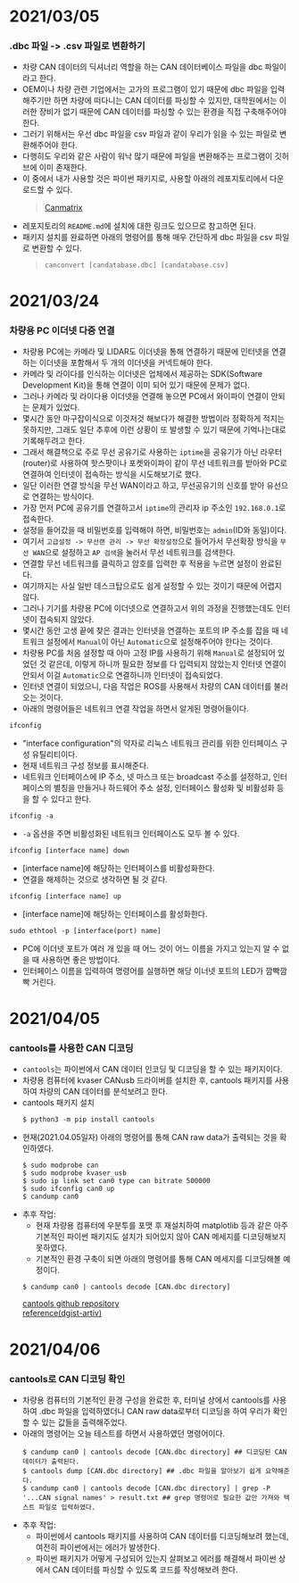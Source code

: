 # 2021/03/05
### .dbc 파일 -> .csv 파일로 변환하기
- 차량 CAN 데이터의 딕셔너리 역할을 하는 CAN 데이터베이스 파일을 dbc 파일이라고 한다.
- OEM이나 차량 관련 기업에서는 고가의 프로그램이 있기 때문에 dbc 파일을 입력해주기만 하면 차량에 떠다니는 CAN 데이터를 파싱할 수 있지만, 대학원에서는 이러한 장비가 없기 때문에 CAN 데이터를 파싱할 수 있는 환경을 직접 구축해주어야 한다.
- 그러기 위해서는 우선 dbc 파일을 csv 파일과 같이 우리가 읽을 수 있는 파일로 변환해주어야 한다.
- 다행히도 우리와 같은 사람이 워낙 많기 때문에 파일을 변환해주는 프로그램이 깃허브에 이미 존재한다.
- 이 중에서 내가 사용할 것은 파이썬 패키지로, 사용할 아래의 레포지토리에서 다운로드할 수 있다.  
    > [Canmatrix](https://github.com/ebroecker/canmatrix.git)  
- 레포지토리의 `README.md`에 설치에 대한 링크도 있으므로 참고하면 된다.
- 패키지 설치를 완료하면 아래의 명령어를 통해 매우 간단하게 dbc 파일을 csv 파일로 변환할 수 있다.  
    >`canconvert [candatabase.dbc] [candatabase.csv]`  

# 2021/03/24
### 차량용 PC 이더넷 다중 연결
- 차량용 PC에는 카메라 및 LIDAR도 이더넷을 통해 연결하기 때문에 인터넷을 연결하는 이더넷을 포함해서 두 개의 이더넷을 커넥트해야 한다.
- 카메라 및 라이다를 인식하는 이더넷은 업체에서 제공하는 SDK(Software Development Kit)을 통해 연결이 이미 되어 있기 때문에 문제가 없다.
- 그러나 카메라 및 라이다용 이더넷을 연결해 놓으면 PC에서 와이파이 연결이 안되는 문제가 있었다.
- 몇시간 동안 마구잡이식으로 이것저것 해보다가 해결한 방법이라 정확하게 적지는 못하지만, 그래도 일단 추후에 이런 상황이 또 발생할 수 있기 때문에 기억나는대로 기록해두려고 한다.
- 그래서 해결책으로 주로 무선 공유기로 사용하는 `iptime`을 공유기가 아닌 라우터(router)로 사용하여 핫스팟이나 포켓와이파이 같이 무선 네트워크를 받아와 PC로 연결하여 인터넷이 접속하는 방식을 시도해보기로 했다.
- 일단 이러한 연결 방식을 무선 WAN이라고 하고, 무선공유기의 신호를 받아 유선으로 연결하는 방식이다.
- 가장 먼저 PC에 공유기를 연결하고서 `iptime`의 관리자 ip 주소인 `192.168.0.1`로 접속한다.
- 설정을 들어갔을 때 비밀번호를 입력해야 하면, 비밀번호는 `admin`(ID와 동일)이다.
- 여기서 `고급설정 -> 무선랜 관리 -> 무선 확장설정`으로 들어가서 무선확장 방식을 `무선 WAN`으로 설정하고 `AP 검색`을 눌러서 무선 네트워크를 검색한다.
- 연결할 무선 네트워크를 클릭하고 암호를 입력한 후 적용을 누르면 설정이 완료된다.
- 여기까지는 사실 일반 데스크탑으로도 쉽게 설정할 수 있는 것이기 때문에 어렵지 않다.
- 그러나 기기를 차량용 PC에 이더넷으로 연결하고서 위의 과정을 진행했는데도 인터넷이 접속되지 않았다.
- 몇시간 동안 고생 끝에 찾은 결과는 인터넷을 연결하는 포트의 IP 주소를 잡을 때 네트워크 설정에서 `Manual`이 아닌 `Automatic`으로 설정해주어야 한다는 것이다.
- 차량용 PC를 처음 설정할 때 아마 고정 IP를 사용하기 위해 `Manual`로 설정되어 있었던 것 같은데, 이렇게 하니까 필요한 정보를 다 입력되지 않았는지 인터넷 연결이 안되서 이걸 `Automatic`으로 연결하니까 인터넷이 접속되었다.
- 인터넷 연결이 되었으니, 다음 작업은 ROS를 사용해서 차량의 CAN 데이터를 불러오는 것이다.
- 아래의 명령어들은 네트워크 연결 작업을 하면서 알게된 명령어들이다.

`ifconfig`
  - "interface configuration"의 약자로 리눅스 네트워크 관리를 위한 인터페이스 구성 유틸리티이다.
  - 현재 네트워크 구성 정보를 표시해준다.
  - 네트워크 인터페이스에 IP 주소, 넷 마스크 또는 broadcast 주소를 설정하고, 인터페이스의 별칭을 만들거나 하드웨어 주소 설정, 인터페이스 활성화 및 비활성화 등을 할 수 있다고 한다.  
  
`ifconfig -a`  
  - `-a` 옵션을 주면 비활성화된 네트워크 인터페이스도 모두 볼 수 있다.  

`ifconfig [interface name] down`  
  - [interface name]에 해당하는 인터페이스를 비활성화한다.
  - 연결을 해제하는 것으로 생각하면 될 것 같다.

`ifconfig [interface name] up`  
  - [interface name]에 해당하는 인터페이스를 활성화한다.

`sudo ethtool -p [interface(port) name]`  
  - PC에 이더넷 포트가 여러 개 있을 때 어느 것이 어느 이름을 가지고 있는지 알 수 없을 때 사용하면 좋은 방법이다.
  - 인터페이스 이름을 입력하여 명령어를 실행하면 해당 이너넷 포트의 LED가 깜빡깜빡 거린다.

# 2021/04/05
### cantools를 사용한 CAN 디코딩
- `cantools`는 파이썬에서 CAN 데이터 인코딩 및 디코딩을 할 수 있는 패키지이다.
- 차량용 컴퓨터에 kvaser CANusb 드라이버를 설치한 후, cantools 패키지를 사용하여 차량의 CAN 데이터를 분석보려고 한다.
- cantools 패키지 설치
  ```
  $ python3 -m pip install cantools
  ```
- 현재(2021.04.05일자) 아래의 명령어를 통해 CAN raw data가 출력되는 것을 확인하였다.
  ```
  $ sudo modprobe can
  $ sudo modprobe kvaser_usb
  $ sudo ip link set can0 type can bitrate 500000
  $ sudo ifconfig can0 up
  $ candump can0
  ```
- 추후 작업:
  - 현재 차량용 컴퓨터에 우분투를 포맷 후 재설치하여 matplotlib 등과 같은 아주 기본적인 파이썬 패키지도 설치가 되어있지 않아 CAN 메세지를 디코딩해보지 못하였다.
  - 기본적인 환경 구축이 되면 아래의 명령어를 통해 CAN 메세지를 디코딩해볼 예정이다.
  ```
  $ candump can0 | cantools decode [CAN.dbc directory]
  ```
  [cantools github repository](https://github.com/eerimoq/cantools)  
  [reference(dgist-artiv)](https://dgist-artiv.github.io/hwcomms/2020/08/31/socketcan-connect.html)

# 2021/04/06
### cantools로 CAN 디코딩 확인
- 차량용 컴퓨터의 기본적인 환경 구성을 완료한 후, 터미널 상에서 cantools를 사용하여 .dbc 파일을 입력하였더니 CAN raw data로부터 디코딩을 하여 우리가 확인할 수 있는 값들을 출력해주었다.
- 아래의 명령어는 오늘 테스트를 하면서 사용하였던 명령어이다.
  ```
  $ candump can0 | cantools decode [CAN.dbc directory] ## 디코딩된 CAN 데이터가 출력된다.
  $ cantools dump [CAN.dbc directory] ## .dbc 파일을 알아보기 쉽게 요약해준다.
  $ candump can0 | cantools decode [CAN.dbc directory] | grep -P '...CAN signal names' > result.txt ## grep 명령어로 필요한 값만 가져와 텍스트 파일로 입력하였다.
  ```
- 추후 작업:
  - 파이썬에서 cantools 패키지를 사용하여 CAN 데이터를 디코딩해보려 했는데, 여전히 파이썬에서는 에러가 발생한다.
  - 파이썬 패키지가 어떻게 구성되어 있는지 살펴보고 에러를 해결해서 파이썬 상에서 CAN 데이터를 파싱할 수 있도록 코드를 작성해보려 한다.